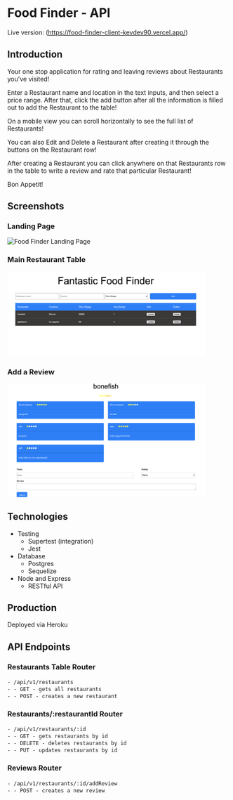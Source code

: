 # Food Finder - API

Live version: (https://food-finder-client-kevdev90.vercel.app/)

## Introduction 

Your one stop application for rating and leaving reviews about Restaurants you've visited!

Enter a Restaurant name and location in the text inputs, and then select a price range. After that, click the add button after all the information is filled out to add the Restaurant to the table!

On a mobile view you can scroll horizontally to see the full list of Restaurants!

You can also Edit and Delete a Restaurant after creating it through the buttons on the Restaurant row!

After creating a Restaurant you can click anywhere on that Restaurants row in the table to write a review and rate that particular Restaurant!

Bon Appetit!

## Screenshots
### Landing Page 
<img src="./images/FoodFinder-Landing.png" alt="Food Finder Landing Page" width="450">

### Main Restaurant Table
<img src="./images/FoodFinder-Main.png" alt="Food Finder Main Table" width="450" >

### Add a Review
<img src="./images/FoodFinder-Reviews.png" alt="Food Finder Reviews Page" width="450" >

## Technologies

* Testing 
  * Supertest (integration) 
  * Jest
* Database 
  * Postgres
  * Sequelize
* Node and Express  
  * RESTful API 

  
## Production 

Deployed via Heroku

## API Endpoints


### Restaurants Table Router
```
- /api/v1/restaurants
- - GET - gets all restaurants 
- - POST - creates a new restaurant
```

### Restaurants/:restaurantId Router 
```
- /api/v1/restaurants/:id
- - GET - gets restaurants by id 
- - DELETE - deletes restaurants by id 
- - PUT - updates restaurants by id
```

### Reviews Router
```
- /api/v1/restaurants/:id/addReview
- - POST - creates a new review
```